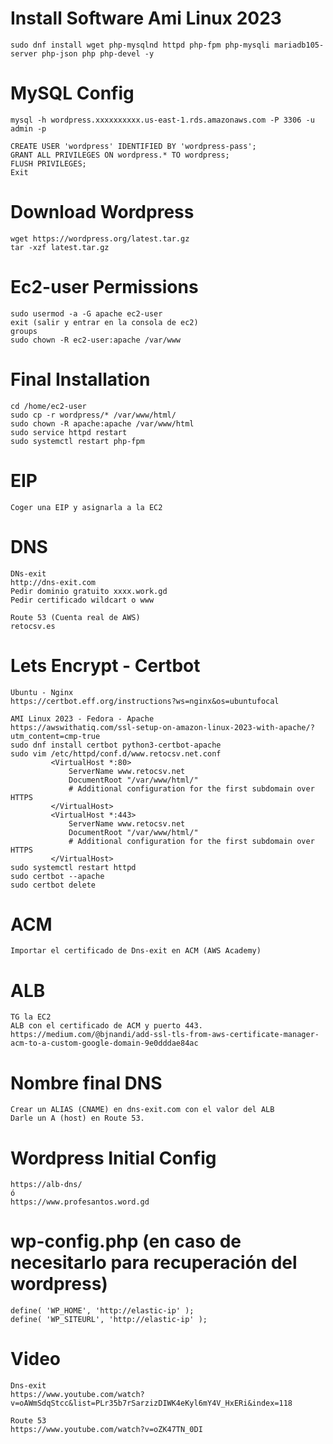 # Install Software Ami Linux 2023
```
sudo dnf install wget php-mysqlnd httpd php-fpm php-mysqli mariadb105-server php-json php php-devel -y
```

# MySQL Config 
```
mysql -h wordpress.xxxxxxxxxx.us-east-1.rds.amazonaws.com -P 3306 -u admin -p
```
```
CREATE USER 'wordpress' IDENTIFIED BY 'wordpress-pass';
GRANT ALL PRIVILEGES ON wordpress.* TO wordpress;
FLUSH PRIVILEGES;
Exit
```
# Download Wordpress
```
wget https://wordpress.org/latest.tar.gz
tar -xzf latest.tar.gz
```
# Ec2-user Permissions
```
sudo usermod -a -G apache ec2-user
exit (salir y entrar en la consola de ec2)
groups 
sudo chown -R ec2-user:apache /var/www
```
# Final Installation
```
cd /home/ec2-user
sudo cp -r wordpress/* /var/www/html/
sudo chown -R apache:apache /var/www/html
sudo service httpd restart
sudo systemctl restart php-fpm
```
#  EIP
```
Coger una EIP y asignarla a la EC2
```
# DNS
```
DNs-exit
http://dns-exit.com
Pedir dominio gratuito xxxx.work.gd
Pedir certificado wildcart o www

Route 53 (Cuenta real de AWS)
retocsv.es
```
# Lets Encrypt - Certbot
```
Ubuntu - Nginx
https://certbot.eff.org/instructions?ws=nginx&os=ubuntufocal

AMI Linux 2023 - Fedora - Apache
https://awswithatiq.com/ssl-setup-on-amazon-linux-2023-with-apache/?utm_content=cmp-true
sudo dnf install certbot python3-certbot-apache
sudo vim /etc/httpd/conf.d/www.retocsv.net.conf
         <VirtualHost *:80>
             ServerName www.retocsv.net
             DocumentRoot "/var/www/html/"
             # Additional configuration for the first subdomain over HTTPS
         </VirtualHost>
         <VirtualHost *:443>
             ServerName www.retocsv.net
             DocumentRoot "/var/www/html/"
             # Additional configuration for the first subdomain over HTTPS
         </VirtualHost>
sudo systemctl restart httpd
sudo certbot --apache
sudo certbot delete
```

# ACM
```
Importar el certificado de Dns-exit en ACM (AWS Academy)
```
# ALB
```
TG la EC2
ALB con el certificado de ACM y puerto 443.
https://medium.com/@bjnandi/add-ssl-tls-from-aws-certificate-manager-acm-to-a-custom-google-domain-9e0dddae84ac
```
# Nombre final DNS
```
Crear un ALIAS (CNAME) en dns-exit.com con el valor del ALB
Darle un A (host) en Route 53.
```
# Wordpress Initial Config
```
https://alb-dns/
ó
https://www.profesantos.word.gd
```
# wp-config.php (en caso de necesitarlo para recuperación del wordpress)
```
define( 'WP_HOME', 'http://elastic-ip' );
define( 'WP_SITEURL', 'http://elastic-ip' );
```

# Video
```
Dns-exit
https://www.youtube.com/watch?v=oAWmSdqStcc&list=PLr35b7rSarzizDIWK4eKyl6mY4V_HxERi&index=118

Route 53
https://www.youtube.com/watch?v=oZK47TN_0DI
```

